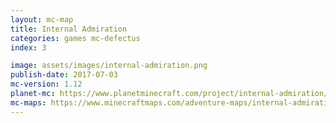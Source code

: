 ```yaml
---
layout: mc-map
title: Internal Admiration
categories: games mc-defectus
index: 3

image: assets/images/internal-admiration.png
publish-date: 2017-07-03
mc-version: 1.12
planet-mc: https://www.planetminecraft.com/project/internal-admiration/
mc-maps: https://www.minecraftmaps.com/adventure-maps/internal-admiration
---
```

